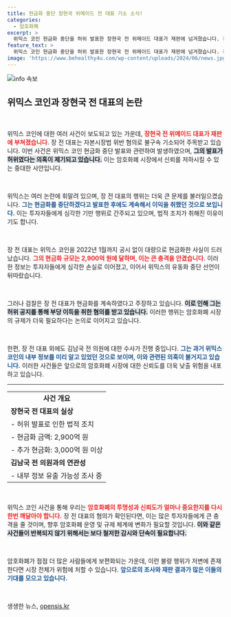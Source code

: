 ```yaml
---
title: 현금화 중단 장현국 위메이드 전 대표 기소 소식!
categories:
  - 암호화폐
excerpt: >
  위믹스 코인 현금화 중단을 허위 발표한 장현국 전 위메이드 대표가 재판에 넘겨졌습니다. 검찰은 그가 현금화를 지속하며 부당이득을 취한 혐의로 기소했다고 밝혔습니다. 코인 시장의 충격적인 전개, 진실은 무엇일까요?
feature_text: >
  위믹스 코인 현금화 중단을 허위 발표한 장현국 전 위메이드 대표가 재판에 넘겨졌습니다. 검찰은 그가 현금화를 지속하며 부당이득을 취한 혐의로 기소했다고 밝혔습니다. 코인 시장의 충격적인 전개, 진실은 무엇일까요?
image: 'https://www.behealthy4u.com/wp-content/uploads/2024/06/news.jpg'
---
```


<p><img src="https://www.behealthy4u.com/wp-content/uploads/2024/06/news.jpg" alt="info 속보" /></p>

<h2 data-ke-size="size26">위믹스 코인과 장현국 전 대표의 논란</h2>

<p data-ke-size="size16">&nbsp;</p>

<p>위믹스 코인에 대한 여러 사건이 보도되고 있는 가운데, <b><span style="color: #ee2323;">장현국 전 위메이드 대표가 재판에 부쳐졌습니다.</span></b> 장 전 대표는 자본시장법 위반 혐의로 불구속 기소되어 주목받고 있습니다. 이번 사건은 위믹스 코인 현금화 중단 발표와 관련하여 발생하였으며, <b><span style="background-color: #21538527;">그의 발표가 허위였다는 의혹이 제기되고 있습니다.</span></b> 이는 암호화폐 시장에서 신뢰를 저하시킬 수 있는 중대한 사안입니다. </p>

<p data-ke-size="size16">&nbsp;</p>

<p>위믹스는 여러 논란에 휘말려 있으며, 장 전 대표의 행위는 더욱 큰 문제를 불러일으켰습니다. <b><span style="color: #1a5490;">그는 현금화를 중단하겠다고 발표한 후에도 계속해서 이익을 취했던 것으로 보입니다.</span></b> 이는 투자자들에게 심각한 기만 행위로 간주되고 있으며, 법적 조치가 취해진 이유이기도 합니다.</p>

<p data-ke-size="size16">&nbsp;</p>

<p>장 전 대표는 위믹스 코인을 2022년 1월까지 공시 없이 대량으로 현금화한 사실이 드러났습니다. <b><span style="color: #ee2323;">그의 현금화 규모는 2,900억 원에 달하며, 이는 큰 충격을 안겼습니다.</span></b> 이러한 정보는 투자자들에게 심각한 손실로 이어졌고, 이어서 위믹스의 유동화 중단 선언이 뒤따랐습니다. </p>

<p data-ke-size="size16">&nbsp;</p>

<p>그러나 검찰은 장 전 대표가 현금화를 계속하였다고 주장하고 있습니다. <b><span style="background-color: #21538527;">이로 인해 그는 허위 공지를 통해 부당 이득을 취한 혐의를 받고 있습니다.</span></b> 이러한 행위는 암호화폐 시장의 규제가 더욱 필요하다는 논의로 이어지고 있습니다. </p>

<p data-ke-size="size16">&nbsp;</p>

<p>한편, 장 전 대표 외에도 김남국 전 의원에 대한 수사가 진행 중입니다. <b><span style="color: #1a5490;">그는 과거 위믹스 코인의 내부 정보를 미리 알고 있었던 것으로 보이며, 이와 관련된 의혹이 불거지고 있습니다.</span></b> 이러한 사건들은 앞으로의 암호화폐 시장에 대한 신뢰도를 더욱 낮출 위험을 내포하고 있습니다.</p>

<hr>

<table style="width: 100%;">
  <tr>
    <td style="text-align: center; height: 17px;"><b>사건 개요</b></td>
  </tr>
  <tr>
    <td style="text-align: left; height: 17px;"><b>장현국 전 대표의 실상</b></td>
  </tr>
  <tr>
    <td style="text-align: left; height: 17px;">- 허위 발표로 인한 법적 조치</td>
  </tr>
  <tr>
    <td style="text-align: left; height: 17px;">- 현금화 금액: 2,900억 원</td>
  </tr>
  <tr>
    <td style="text-align: left; height: 17px;">- 추가 현금화: 3,000억 원 이상</td>
  </tr>
  <tr>
    <td style="text-align: left; height: 17px;"><b>김남국 전 의원과의 연관성</b></td>
  </tr>
  <tr>
    <td style="text-align: left; height: 17px;">- 내부 정보 유출 가능성 조사 중</td>
  </tr>
</table>

<p data-ke-size="size16">&nbsp;</p>

<p>위믹스 코인 사건을 통해 우리는 <b><span style="color: #ee2323;">암호화폐의 투명성과 신뢰도가 얼마나 중요한지를 다시 한번 깨달아야 합니다.</span></b> 장 전 대표의 혐의가 확인된다면, 이는 많은 투자자들에게 큰 충격을 줄 것이며, 향후 암호화폐 운영 및 규제 체계에 변화가 필요할 것입니다. <b><span style="background-color: #21538527;">이와 같은 사건들이 반복되지 않기 위해서는 보다 철저한 감시와 단속이 필요합니다.</span></b> </p>

<p data-ke-size="size16">&nbsp;</p>

<p>암호화폐가 점점 더 많은 사람들에게 보편화되는 가운데, 이런 불량 행위가 저변에 존재한다면 시장 전체가 위험에 처할 수 있습니다. <b><span style="color: #1a5490;">앞으로의 조사와 재판 결과가 많은 이들의 기대를 모으고 있습니다.</span></b> </p>

<p data-ke-size="size16">&nbsp;</p>
생생한 뉴스, <a href="https://opensis.kr" rel="dofollow">opensis.kr</a>


